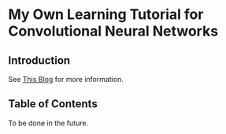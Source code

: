 # My Own Learning Tutorial for Convolutional Neural Networks

## Introduction

See [This Blog](https://xiyuanyang-code.github.io/posts/Imagenet/) for more information.

## Table of Contents

To be done in the future.
